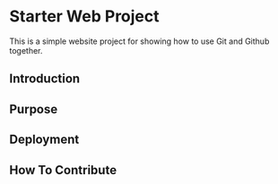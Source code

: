 # Starter Web Project

This is a simple website project for showing how to use Git and Github together.       
                                                                      
## Introduction

## Purpose

## Deployment

## How To Contribute